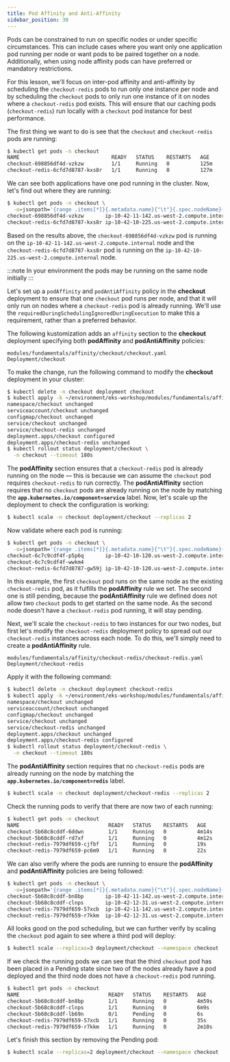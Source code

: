 ```yaml
---
title: Pod Affinity and Anti-Affinity
sidebar_position: 30
---
```


Pods can be constrained to run on specific nodes or under specific circumstances. This can include cases where you want only one application pod running per node or want pods to be paired together on a node. Additionally, when using node affinity pods can have preferred or mandatory restrictions.

For this lesson, we'll focus on inter-pod affinity and anti-affinity by scheduling the `checkout-redis` pods to run only one instance per node and by scheduling the `checkout` pods to only run one instance of it on nodes where a `checkout-redis` pod exists. This will ensure that our caching pods (`checkout-redis`) run locally with a `checkout` pod instance for best performance.

The first thing we want to do is see that the `checkout` and `checkout-redis` pods are running:

```bash
$ kubectl get pods -n checkout
NAME                              READY   STATUS    RESTARTS   AGE
checkout-698856df4d-vzkzw         1/1     Running   0          125m
checkout-redis-6cfd7d8787-kxs8r   1/1     Running   0          127m
```

We can see both applications have one pod running in the cluster. Now, let's find out where they are running:

```bash
$ kubectl get pods -n checkout \
  -o=jsonpath='{range .items[*]}{.metadata.name}{"\t"}{.spec.nodeName}{"\n"}'
checkout-698856df4d-vzkzw       ip-10-42-11-142.us-west-2.compute.internal
checkout-redis-6cfd7d8787-kxs8r ip-10-42-10-225.us-west-2.compute.internal
```

Based on the results above, the `checkout-698856df4d-vzkzw` pod is running on the `ip-10-42-11-142.us-west-2.compute.internal` node and the `checkout-redis-6cfd7d8787-kxs8r` pod is running on the `ip-10-42-10-225.us-west-2.compute.internal` node.

:::note
In your environment the pods may be running on the same node initially
:::

Let's set up a `podAffinity` and `podAntiAffinity` policy in the **checkout** deployment to ensure that one `checkout` pod runs per node, and that it will only run on nodes where a `checkout-redis` pod is already running. We'll use the `requiredDuringSchedulingIgnoredDuringExecution` to make this a requirement, rather than a preferred behavior.

The following kustomization adds an `affinity` section to the **checkout** deployment specifying both **podAffinity** and **podAntiAffinity** policies:

```kustomization
modules/fundamentals/affinity/checkout/checkout.yaml
Deployment/checkout
```

To make the change, run the following command to modify the **checkout** deployment in your cluster:

```bash
$ kubectl delete -n checkout deployment checkout
$ kubectl apply -k ~/environment/eks-workshop/modules/fundamentals/affinity/checkout/
namespace/checkout unchanged
serviceaccount/checkout unchanged
configmap/checkout unchanged
service/checkout unchanged
service/checkout-redis unchanged
deployment.apps/checkout configured
deployment.apps/checkout-redis unchanged
$ kubectl rollout status deployment/checkout \
  -n checkout --timeout 180s
```

The **podAffinity** section ensures that a `checkout-redis` pod is already running on the node — this is because we can assume the `checkout` pod requires `checkout-redis` to run correctly. The **podAntiAffinity** section requires that no `checkout` pods are already running on the node by matching the **`app.kubernetes.io/component=service`** label. Now, let's scale up the deployment to check the configuration is working:

```bash
$ kubectl scale -n checkout deployment/checkout --replicas 2
```

Now validate where each pod is running:

```bash
$ kubectl get pods -n checkout \
  -o=jsonpath='{range .items[*]}{.metadata.name}{"\t"}{.spec.nodeName}{"\n"}'
checkout-6c7c9cdf4f-p5p6q       ip-10-42-10-120.us-west-2.compute.internal
checkout-6c7c9cdf4f-wwkm4
checkout-redis-6cfd7d8787-gw59j ip-10-42-10-120.us-west-2.compute.internal
```

In this example, the first `checkout` pod runs on the same node as the existing `checkout-redis` pod, as it fulfills the **podAffinity** rule we set. The second one is still pending, because the **podAntiAffinity** rule we defined does not allow two `checkout` pods to get started on the same node. As the second node doesn't have a `checkout-redis` pod running, it will stay pending.

Next, we'll scale the `checkout-redis` to two instances for our two nodes, but first let's modify the `checkout-redis` deployment policy to spread out our `checkout-redis` instances across each node. To do this, we'll simply need to create a **podAntiAffinity** rule.

```kustomization
modules/fundamentals/affinity/checkout-redis/checkout-redis.yaml
Deployment/checkout-redis
```

Apply it with the following command:

```bash
$ kubectl delete -n checkout deployment checkout-redis
$ kubectl apply -k ~/environment/eks-workshop/modules/fundamentals/affinity/checkout-redis/
namespace/checkout unchanged
serviceaccount/checkout unchanged
configmap/checkout unchanged
service/checkout unchanged
service/checkout-redis unchanged
deployment.apps/checkout unchanged
deployment.apps/checkout-redis configured
$ kubectl rollout status deployment/checkout-redis \
  -n checkout --timeout 180s
```

The **podAntiAffinity** section requires that no `checkout-redis` pods are already running on the node by matching the **`app.kubernetes.io/component=redis`** label.

```bash
$ kubectl scale -n checkout deployment/checkout-redis --replicas 2
```

Check the running pods to verify that there are now two of each running:

```bash
$ kubectl get pods -n checkout
NAME                             READY   STATUS    RESTARTS   AGE
checkout-5b68c8cddf-6ddwn        1/1     Running   0          4m14s
checkout-5b68c8cddf-rd7xf        1/1     Running   0          4m12s
checkout-redis-7979df659-cjfbf   1/1     Running   0          19s
checkout-redis-7979df659-pc6m9   1/1     Running   0          22s
```

We can also verify where the pods are running to ensure the **podAffinity** and **podAntiAffinity** policies are being followed:

```bash
$ kubectl get pods -n checkout \
  -o=jsonpath='{range .items[*]}{.metadata.name}{"\t"}{.spec.nodeName}{"\n"}'
checkout-5b68c8cddf-bn8bp       ip-10-42-11-142.us-west-2.compute.internal
checkout-5b68c8cddf-clnps       ip-10-42-12-31.us-west-2.compute.internal
checkout-redis-7979df659-57xcb  ip-10-42-11-142.us-west-2.compute.internal
checkout-redis-7979df659-r7kkm  ip-10-42-12-31.us-west-2.compute.internal
```

All looks good on the pod scheduling, but we can further verify by scaling the `checkout` pod again to see where a third pod will deploy:

```bash
$ kubectl scale --replicas=3 deployment/checkout --namespace checkout
```

If we check the running pods we can see that the third `checkout` pod has been placed in a Pending state since two of the nodes already have a pod deployed and the third node does not have a `checkout-redis` pod running.

```bash
$ kubectl get pods -n checkout
NAME                             READY   STATUS    RESTARTS   AGE
checkout-5b68c8cddf-bn8bp        1/1     Running   0          4m59s
checkout-5b68c8cddf-clnps        1/1     Running   0          6m9s
checkout-5b68c8cddf-lb69n        0/1     Pending   0          6s
checkout-redis-7979df659-57xcb   1/1     Running   0          35s
checkout-redis-7979df659-r7kkm   1/1     Running   0          2m10s
```

Let's finish this section by removing the Pending pod:

```bash
$ kubectl scale --replicas=2 deployment/checkout --namespace checkout
```
